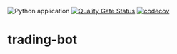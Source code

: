 ![Python application](https://github.com/Asconius/trading-bot/workflows/Python%20application/badge.svg)
[![Quality Gate Status](https://sonarcloud.io/api/project_badges/measure?project=Asconius_trading-bot&metric=alert_status)](https://sonarcloud.io/dashboard?id=Asconius_trading-bot)
[![codecov](https://codecov.io/gh/Asconius/trading-bot/branch/master/graph/badge.svg)](https://codecov.io/gh/Asconius/trading-bot)

# trading-bot